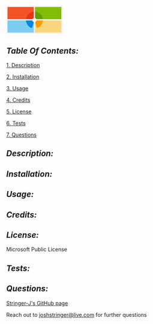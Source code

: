# 

![MPL Logo](/microsoftpubliclicense.png)

## *Table Of Contents:*
[1. Description](#description)

[2. Installation](#installation)

[3. Usage](#usage)

[4. Credits](#credits)

[5. License](#license)

[6. Tests](#tests)

[7. Questions](#questions)

## *Description:* 


## *Installation:* 


## *Usage:* 


## *Credits:* 


## *License:* 
Microsoft Public License

## *Tests:*


## *Questions:*
[Stringer-J's GitHub page](https://github.com/Stringer-J)

Reach out to joshstringer@live.com for further questions